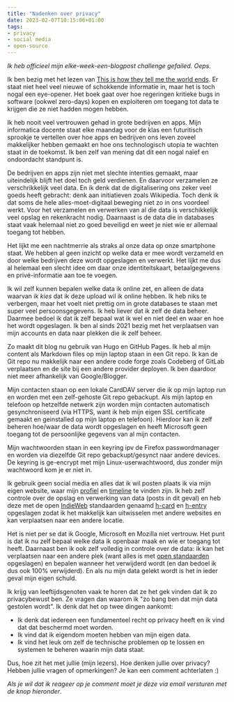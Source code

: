 ```yaml
---
title: "Nadenken over privacy"
date: 2023-02-07T10:15:06+01:00
tags: 
- privacy
- social media
- open-source
---
```


*Ik heb officieel mijn elke-week-een-blogpost challenge gefailed. Oeps.*

Ik ben bezig met het lezen van [This is how they tell me the world ends](https://www.bibliotheek.nl/catalogus/titel.434364606.html/this-is-how-they-tell-me-the-world-ends/). Er staat niet heel veel nieuwe of schokkende informatie in, maar het is toch nogal een eye-opener. Het boek gaat over hoe regeringen kritieke bugs in software (ookwel zero-days) kopen en exploiteren om toegang tot data te krijgen die ze niet hadden mogen hebben.

Ik heb nooit veel vertrouwen gehad in grote bedrijven en apps. Mijn informatica docente staat elke maandag voor de klas een futuritisch sprookje te vertellen over hoe apps en bedrijven ons leven zoveel makkelijker hebben gemaakt en hoe ons technologisch utopia te wachten staat in de toekomst. Ik ben zelf van mening dat dit een nogal naïef en ondoordacht standpunt is.

De bedrijven en apps zijn niet met slechte intenties gemaakt, maar uiteindelijk blijft het doel toch geld verdienen. En daarvoor verzamelen ze verschrikkelijk veel data. En ik denk dat de digitalisering ons zeker veel goeds heeft gebracht: denk aan initiatieven zoals Wikipedia. Toch denk ik dat soms de hele alles-moet-digitaal beweging niet zo in ons voordeel werkt. Voor het verzamelen en verwerken van al die data is verschikkelijk veel opslag en rekenkracht nodig. Daarnaast is de data die in databases staat vaak helemaal niet zo goed beveiligd en weet je niet wie er allemaal toegang tot hebben.

Het lijkt me een nachtmerrie als straks al onze data op onze smartphone staat. We hebben al geen inzicht op welke data er mee wordt verzameld en door welke bedrijven deze wordt opgeslagen en verwerkt. Het lijkt me dus al helemaal een slecht idee om daar onze identiteitskaart, betaalgegevens en privé-informatie aan toe te voegen.

Ik wil zelf kunnen bepalen welke data ik online zet, en alleen de data waarvan ik *kies* dat ik deze upload wil ik online hebben. Ik heb niks te verbergen, maar het voelt niet prettig om in grote databases te staan met super veel persoonsgegevens. Ik heb liever dat ik zelf de data beheer. Daarmee bedoel ik dat ik zelf bepaal wat ik wel en niet deel en waar en hoe het wordt opgeslagen. Ik ben al sinds 2021 bezig met het verplaatsen van mijn accounts en data naar plekken die ik zelf beheer.

Zo maakt dit blog nu gebruik van Hugo en GitHub Pages. Ik heb al mijn content als Markdown files op mijn laptop staan in een Git repo. Ik kan de Git repo nu makkelijk naar een andere code forge zoals Codeberg of GitLab verplaatsen en de site bij een andere provider deployen. Ik ben daardoor niet meer afhankelijk van Google/Blogger.

Mijn contacten staan op een lokale CardDAV server die ik op mijn laptop run en worden met een zelf-gehoste Git repo gebackupt. Als mijn laptop en telefoon op hetzelfde netwerk zijn worden mijn contacten automatisch gesynchroniseerd (via HTTPS, want ik heb mijn eigen SSL certificate gemaakt en geinstalled op mijn laptop en telefoon). Hierdoor kan ik zelf beheren hoe/waar de data wordt opgeslagen en heeft Microsoft geen toegang tot de persoonlijke gegevens van al mijn contacten.

Mijn wachtwoorden staan in een keyring ipv de Firefox passwordmanager en worden via diezelfde Git repo gebackupt/gesynct naar andere devices. De keyring is ge-encrypt met mijn Linux-userwachtwoord, dus zonder mijn wachtwoord kom je er niet in.  

Ik gebruik geen social media en alles dat ik wil posten plaats ik via mijn eigen website, waar mijn [profiel](https://geheimesite.nl/me) en [timeline](https://geheimesite.nl/neolog) te vinden zijn. Ik heb zelf controle over de opslag en verwerking van data (posts in dit geval) en heb deze met de open [IndieWeb](https://indieweb.org) standaarden genaamd [h-card](https://indieweb.org/h-card) en [h-entry](https://indieweb.org/h-entry) opgeslagen zodat ik het makkelijk kan uitwisselen met andere websites en kan verplaatsen naar een andere locatie.

Het is niet per se dat ik Google, Microsoft en Mozilla niet vertrouw. Het punt is dat ik nu zelf bepaal welke data ik openbaar maak en wie er toegang tot heeft. Daarnaast ben ik ook zelf volledig in controle over de data: ik kan het verplaatsen naar een andere plek (want alles is met [open standaarden](https://blog.geheimesite.nl/post/belang-van-open-standaarden/) opgeslagen) en bepalen wanneer het verwijderd wordt (en dan bedoel ik dus ook 100% verwijderd). En als nu mijn data gelekt wordt is het in ieder geval mijn eigen schuld.

Ik krijg van leeftijdsgenoten vaak te horen dat ze het gek vinden dat ik zo privacybewust ben. Ze vragen dan waarom ik "zo bang ben dat mijn data gestolen wordt". Ik denk dat het op twee dingen aankomt:

- Ik denk dat iedereen een fundamenteel recht op privacy heeft en ik vind dat dat beschermd moet worden.
- Ik vind dat ik eigendom moeten hebben van mijn eigen data.
- Ik vind het leuk om zelf de technische problemen op te lossen en systemen te beheren waarin mijn data staat.

Dus, hoe zit het met jullie (mijn lezers). Hoe denken jullie over privacy? Hebben jullie vragen of opmerkingen? Je kan een comment achterlaten :)

*Als je wil dat ik reageer op je comment moet je deze via email versturen met de knop hieronder*.
